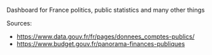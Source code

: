 Dashboard for France politics, public statistics and many other things

Sources:
- https://www.data.gouv.fr/fr/pages/donnees_comptes-publics/
- https://www.budget.gouv.fr/panorama-finances-publiques